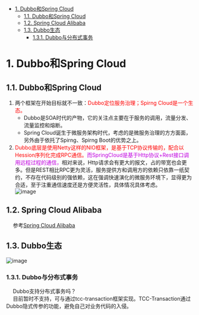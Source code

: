 
<!-- TOC -->

- [1. Dubbo和Spring Cloud](#1-dubbo和spring-cloud)
    - [1.1. Dubbo和Spring Cloud](#11-dubbo和spring-cloud)
    - [1.2. Spring Cloud Alibaba](#12-spring-cloud-alibaba)
    - [1.3. Dubbo生态](#13-dubbo生态)
        - [1.3.1. Dubbo与分布式事务](#131-dubbo与分布式事务)

<!-- /TOC -->

# 1. Dubbo和Spring Cloud
## 1.1. Dubbo和Spring Cloud  
1. 两个框架在开始目标就不一致：<font color = "red">Dubbo定位服务治理；Spirng Cloud是一个生态。</font>  
    * Dubbo是SOA时代的产物，它的关注点主要在于服务的调用，流量分发、流量监控和熔断。  
    * Spring Cloud诞生于微服务架构时代，考虑的是微服务治理的方方面面，另外由于依托了Spirng、Spirng Boot的优势之上。  
2. <font color = "red">Dubbo底层是使用Netty这样的NIO框架，是基于TCP协议传输的，配合以Hession序列化完成RPC通信。</font><font color = "clime">而SpringCloud是基于Http协议+Rest接口调用远程过程的通信，</font>相对来说，Http请求会有更大的报文，占的带宽也会更多。但是REST相比RPC更为灵活，服务提供方和调用方的依赖只依靠一纸契约，不存在代码级别的强依赖，这在强调快速演化的微服务环境下，显得更为合适，至于注重通信速度还是方便灵活性，具体情况具体考虑。  
![image](http://182.92.69.8:8081/img/microService/Dubbo/dubbo-14.png)  

## 1.2. Spring Cloud Alibaba
&emsp; 参考[Spring Cloud Alibaba](/docs/microService/dubbo/SpringCloudAlibaba.md)  



## 1.3. Dubbo生态
![image](http://182.92.69.8:8081/img/microService/Dubbo/dubbo-65.png)   

### 1.3.1. Dubbo与分布式事务  
&emsp; Dubbo支持分布式事务吗？   
&emsp; 目前暂时不支持，可与通过tcc-transaction框架实现。TCC-Transaction通过Dubbo隐式传参的功能，避免自己对业务代码的入侵。 
